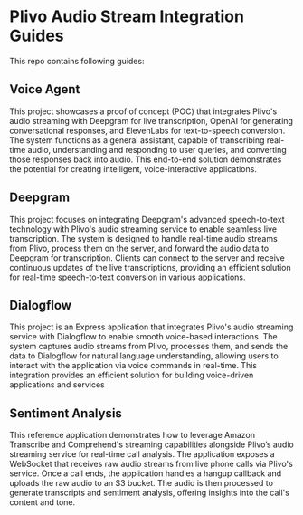 # Plivo Audio Stream Integration Guides

This repo contains following guides:

## Voice Agent

This project showcases a proof of concept (POC) that integrates Plivo's audio streaming with Deepgram for live transcription, OpenAI for generating conversational responses, and ElevenLabs for text-to-speech conversion. The system functions as a general assistant, capable of transcribing real-time audio, understanding and responding to user queries, and converting those responses back into audio. This end-to-end solution demonstrates the potential for creating intelligent, voice-interactive applications.

## Deepgram

This project focuses on integrating Deepgram's advanced speech-to-text technology with Plivo's audio streaming service to enable seamless live transcription. The system is designed to handle real-time audio streams from Plivo, process them on the server, and forward the audio data to Deepgram for transcription. Clients can connect to the server and receive continuous updates of the live transcriptions, providing an efficient solution for real-time speech-to-text conversion in various applications.

## Dialogflow

This project is an Express application that integrates Plivo's audio streaming service with Dialogflow to enable smooth voice-based interactions. The system captures audio streams from Plivo, processes them, and sends the data to Dialogflow for natural language understanding, allowing users to interact with the application via voice commands in real-time. This integration provides an efficient solution for building voice-driven applications and services

## Sentiment Analysis

This reference application demonstrates how to leverage Amazon Transcribe and Comprehend's streaming capabilities alongside Plivo’s audio streaming service for real-time call analysis. The application exposes a WebSocket that receives raw audio streams from live phone calls via Plivo's service. Once a call ends, the application handles a hangup callback and uploads the raw audio to an S3 bucket. The audio is then processed to generate transcripts and sentiment analysis, offering insights into the call's content and tone.